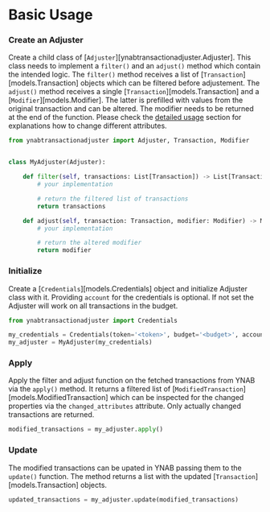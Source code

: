 # Basic Usage

### Create an Adjuster
Create a child class of [`Adjuster`][ynabtransactionadjuster.Adjuster].
This class needs to implement a `filter()` and an `adjust()` method which contain the intended logic. The `filter()`
method receives a list of [`Transaction`][models.Transaction] objects which can be filtered before 
adjustement. The `adjust()` method receives a single [`Transaction`][models.Transaction] and a 
[`Modifier`][models.Modifier]. The latter is prefilled with values from the original transaction and can be altered. 
The modifier needs to be returned at the end of the function. 
Please check the [detailed usage](detailed_usage.md) section for explanations how to change different attributes.

```py
from ynabtransactionadjuster import Adjuster, Transaction, Modifier


class MyAdjuster(Adjuster):

	def filter(self, transactions: List[Transaction]) -> List[Transaction]:
		# your implementation

		# return the filtered list of transactions
		return transactions

	def adjust(self, transaction: Transaction, modifier: Modifier) -> Modifier:
		# your implementation

		# return the altered modifier
		return modifier
```

### Initialize
Create a [`Credentials`][models.Credentials] object and initialize Adjuster class with it. Providing `account` for the 
credentials is optional. If not set the Adjuster will work on all transactions in the budget. 
```py
from ynabtransactionadjuster import Credentials

my_credentials = Credentials(token='<token>', budget='<budget>', account='<account>')
my_adjuster = MyAdjuster(my_credentials)
```

### Apply
Apply the filter and adjust function on the fetched transactions from YNAB via the `apply()` method. It 
returns a filtered list of [`ModifiedTransaction`][models.ModifiedTransaction] which can be inspected for the changed 
properties via the `changed_attributes` attribute. Only actually changed transactions are returned. 
```py
modified_transactions = my_adjuster.apply()
```

### Update
The modified transactions can be upated in YNAB passing them to the `update()` function. The method returns a list 
with the updated [`Transaction`][models.Transaction] objects.
```py
updated_transactions = my_adjuster.update(modified_transactions)
```
